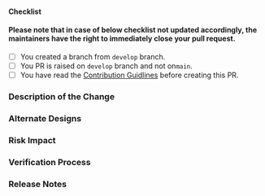 <!--
Thank you for your pull request. Please review the below requirements.
-->

#### Checklist

<!-- Remove items that do not apply. For completed items, change [ ] to [x]. -->

#### Please note that in case of below checklist not updated accordingly, the maintainers have the right to immediately close your pull request.

- [ ] You created a branch from `develop` branch.
- [ ] You PR is raised on `develop` branch and not on`main`.
- [ ] You have read the [Contribution Guidlines](CONTRIBUTING.md) before creating this PR.

### Description of the Change

<!--

We must be able to understand the design of your change from this description. If we can't get a good idea of what the code will be doing from the description here, the pull request may be closed at the maintainers' discretion. Keep in mind that the maintainer reviewing this PR may not be familiar with or have worked with the code here recently, so please walk us through the concepts.

-->

### Alternate Designs

<!-- Explain what other alternates were considered and why the proposed version was selected -->

### Risk Impact

<!-- What are the possible side-effects or negative impacts of the code change? -->

### Verification Process

<!--

What process did you follow to verify that the change has not introduced any regressions? Describe the actions you performed (including buttons you clicked, text you typed, commands you ran, etc.), and describe the results you observed.

-->

### Release Notes

<!--

Please describe the changes in a single line that explains this improvement in terms that a user can understand. This text will be used in LoginRadius CLI's release notes.

If this change is not user-facing or notable enough to be included in release notes
you may use the strings "Not applicable" or "N/A" here.

Examples:

- Added Test Cases for the Login Command
- Increased the performance for a Social Configuration command

-->